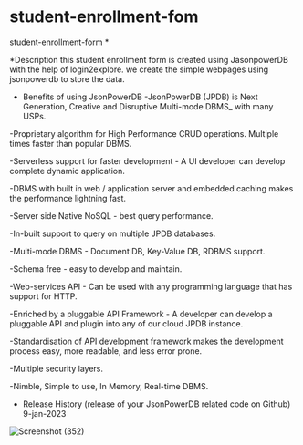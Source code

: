 # student-enrollment-fom


student-enrollment-form *

*Description
this student enrollment form is created using JasonpowerDB with the help of login2explore.
we create the simple  webpages using jsonpowerdb to store the data.

* Benefits of using JsonPowerDB
-JsonPowerDB (JPDB) is Next Generation, Creative and Disruptive Multi-mode DBMS_ with many USPs.

-Proprietary algorithm for High Performance CRUD operations. Multiple times faster than popular DBMS.

-Serverless support for faster development - A UI developer can develop complete dynamic application.

-DBMS with built in web / application server and embedded caching makes the performance lightning fast.

-Server side Native NoSQL - best query performance.

-In-built support to query on multiple JPDB databases.

-Multi-mode DBMS - Document DB, Key-Value DB, RDBMS support.

-Schema free - easy to develop and maintain.

-Web-services API - Can be used with any programming language that has support for HTTP.

-Enriched by a pluggable API Framework - A developer can develop a pluggable API and plugin into any of our cloud JPDB instance.

-Standardisation of API development framework makes the development process easy, more readable, and less error prone.

-Multiple security layers.

-Nimble, Simple to use, In Memory, Real-time DBMS.


* Release History (release of your JsonPowerDB related code on Github)
9-jan-2023

![Screenshot (352)](https://user-images.githubusercontent.com/92595864/211355826-07ca35b1-ed43-49d1-934f-185c6a7e54ae.png)


